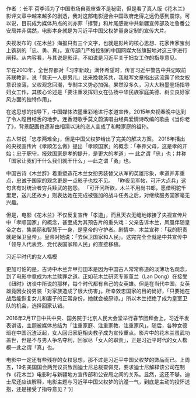 作者 ：长平 荷李活为了中国市场自我审查不是秘密，但是看了真人版《花木兰》影评文章中越来越多的剧透，我对这部电影迎合中国政府走得之远仍感到震惊。可以说，目前成为媒体热点的刘亦菲「撑警」和片尾感谢中共新疆宣传部及吐鲁番公安局并非偶然，电影本身就是为习近平中国父权梦量身定制的宣传大片。

央视发布的《花木兰》海报只有三个文字，也就是影片的核心思想、花家传家宝剑上镌刻的「忠、勇、真」。宣传部门严格控制的中国网媒大张旗鼓地对这三字进行阐释。从内容看，与其说是影评，不如说是习近平关于妇女工作的指导意见。

早在2013年，全世界都对「习李新政」满怀希望时，传言习近平警告中共记取前苏联教训，说「竟无一人是男儿」出来挽救苏共，我就写文章指出这流露了他女权意识淡薄，父权观念回潮，专制主义势必加强。果然没多久，习大大粉墨登场指导妇女工作，其核心论述是「要注重发挥妇女在弘扬中华民族家庭美德、树立良好家风方面的独特作用」。

在这思想的指导下，中国媒体浓墨重彩地进行孝道宣传，2015年央视春晚中达到了令人瞠目结舌的地步。连香港歌手莫文蔚演唱由经典爱情诗改编的歌曲《当你老了》，背景配画也逐渐由相濡以沫的恋人变成了和睦家庭的祖孙。

古人常说「忠孝两难全」，但是中国父权梦给出了完美的解决方案。 2016年播出的央视宣传片《孝顺怎么做》提出「孝顺国家」的概念：「奉养父母，这是孝的开始；忠于职守，报效国家是孝的提升，是更大的孝道」— 此之谓「忠」也；并称「国家让我们干什么我们就干什么」—此之谓「勇」也。

中国古诗《木兰辞》着重塑造花木兰女扮男装替父从军的英雄形象，孝道并非重点，忠诚于国家的观念更是一点影子也找不见。 「昨夜见军帖，可汗大点兵」这句含有对统治者穷兵黩武的抱怨。 「可汗问所欲，木兰不用尚书郎，愿借明驼千里足，送儿还故乡」则表达她在完成被强加的战斗任务之后，对继续服务国家毫无兴趣。

但是，电影《花木兰》不仅反复宣传「孝道」，而且天衣无缝地嫁接了央视宣传片中「孝顺国家」的概念，甚至成为其预告片的重头戏：父亲告诉木兰，凤凰伴随皇帝之右，集美丽和智慧于一身，是皇帝的守护者。剧情中，木兰宣称：「我的职责就是保卫皇帝」。皇帝对她说：「去保卫国家和人民」。这完完全全就是中共宣传中「领导人代表党、党代表国家和人民」的直接移植。

习近平时代的女人楷模

更加可怕的是，古诗中木兰弃甲归田本是因为中国古人常常称道的淡薄功名观念，到了电影中竟成为木兰赎罪之道。正如花木兰研究专家董兰（Lan Dong）在接受《纽时》访谈中所说的那样，每个时代都有自己的女英雄。但是在当代中国，女英雄竟因女扮男装「对家族造成了很大伤害」。所幸效忠国家的目的尚好，「只要她在战后能恢复女儿和妻子的正常身份，她就会被原谅。」所以木兰拒绝了成为皇室卫队的机会，选择回家认错。

2016年2月17日中共中央、国务院于北京人民大会堂举行春节团拜会上，习近平发表讲话，主题被媒体总结为「注重家庭、注重家教、注重家风」。随后，各种女德班在中国沉渣泛起，女人回归家庭相夫教子成为宣传重点。影片中的花木兰虽武功盖世，但是不与男人争名夺利，回家尽「女人的职责」，正是习近平时代的女人楷模—此之谓「真」也。

电影中一定还有些残存的女权思想，那不过是习近平中国父权梦的饰品而已。上周五，19名美国国会两党议员致函迪士尼总裁查佩克，要求迪士尼解释该公司在制作《花木兰》电影时与新疆地方宣传部和公安局之间的关系。显然，这还不够。迪士尼还应该解释，电影主题与习近平中国父权梦的沆瀣一气，到底是主动的投怀送抱，还是接受了指导意见？'}]